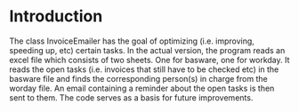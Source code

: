 # **Introduction** #

The class InvoiceEmailer has the goal of optimizing (i.e. improving, speeding up, etc) certain tasks.
In the actual version, the program reads an excel file which consists of two sheets. One for basware, one for workday.
It reads the open tasks (i.e. invoices that still have to be checked etc) in the basware file and finds the corresponding person(s) in charge from the worday file.
An email containing a reminder about the open tasks is then sent to them. 
The code serves as a basis for future improvements. 
